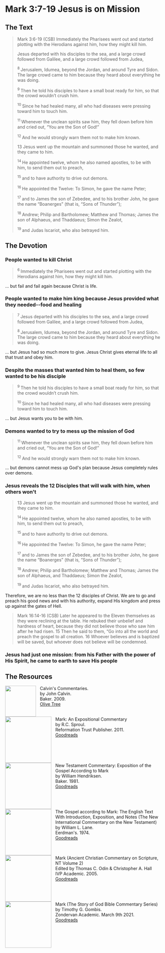 # Mark 3:7-19 Jesus is on Mission

## The Text

>Mark 3:6-19 (CSB) Immediately the Pharisees went out and started plotting with the Herodians against him, how they might kill him.
>
>Jesus departed with his disciples to the sea, and a large crowd followed from Galilee, and a large crowd followed from Judea,
>
><sup> 8 </sup>Jerusalem, Idumea, beyond the Jordan, and around Tyre and Sidon. The large crowd came to him because they heard about everything he was doing.
>
><sup> 9 </sup>Then he told his disciples to have a small boat ready for him, so that the crowd wouldn’t crush him.
>
><sup> 10 </sup>Since he had healed many, all who had diseases were pressing toward him to touch him.
>
><sup> 11 </sup>Whenever the unclean spirits saw him, they fell down before him and cried out, “You are the Son of God!”
>
><sup> 12 </sup>And he would strongly warn them not to make him known.
>
>13 Jesus went up the mountain and summoned those he wanted, and they came to him.
>
><sup> 14 </sup>He appointed twelve, whom he also named apostles, to be with him, to send them out to preach,
>
><sup> 15 </sup>and to have authority to drive out demons.
>
><sup> 16 </sup>He appointed the Twelve: To Simon, he gave the name Peter;
>
><sup> 17 </sup>and to James the son of Zebedee, and to his brother John, he gave the name “Boanerges” (that is, “Sons of Thunder”);
>
><sup> 18 </sup>Andrew; Philip and Bartholomew; Matthew and Thomas; James the son of Alphaeus, and Thaddaeus; Simon the Zealot,
>
><sup> 19 </sup>and Judas Iscariot, who also betrayed him.

## The Devotion

### People wanted to kill Christ

><sup> 6 </sup>Immediately the Pharisees went out and started plotting with the Herodians against him, how they might kill him.

... but fail and fail again because Christ is life.

### People wanted to make him king because Jesus provided what they needed--food and healing

><sup> 7 </sup>Jesus departed with his disciples to the sea, and a large crowd followed from Galilee, and a large crowd followed from Judea,
>
><sup> 8 </sup>Jerusalem, Idumea, beyond the Jordan, and around Tyre and Sidon. The large crowd came to him because they heard about everything he was doing.

... but Jesus had so much more to give. Jesus Christ gives eternal life to all that trust and obey him.

### Despite the masses that wanted him to heal them, so few wanted to be his disciple

><sup> 9 </sup>Then he told his disciples to have a small boat ready for him, so that the crowd wouldn’t crush him.
>
><sup> 10 </sup>Since he had healed many, all who had diseases were pressing toward him to touch him.

... but Jesus wants you to be with him.

### Demons wanted to try to mess up the mission of God

><sup> 11 </sup>Whenever the unclean spirits saw him, they fell down before him and cried out, “You are the Son of God!”
>
><sup> 12 </sup>And he would strongly warn them not to make him known.

... but demons cannot mess up God's plan because Jesus completely rules over demons.

### Jesus reveals the 12 Disciples that will walk with him, when others won't

>13 Jesus went up the mountain and summoned those he wanted, and they came to him.
>
><sup> 14 </sup>He appointed twelve, whom he also named apostles, to be with him, to send them out to preach,
>
><sup> 15 </sup>and to have authority to drive out demons.
>
><sup> 16 </sup>He appointed the Twelve: To Simon, he gave the name Peter;
>
><sup> 17 </sup>and to James the son of Zebedee, and to his brother John, he gave the name “Boanerges” (that is, “Sons of Thunder”);
>
><sup> 18 </sup>Andrew; Philip and Bartholomew; Matthew and Thomas; James the son of Alphaeus, and Thaddaeus; Simon the Zealot,
>
><sup> 19 </sup>and Judas Iscariot, who also betrayed him.

Therefore, we are no less than the 12 disciples of Christ. We are to go and preach his good news and with his authority, expand His kingdom and press up against the gates of Hell.

>Mark 16:14-16 (CSB) Later he appeared to the Eleven themselves as they were reclining at the table. He rebuked their unbelief and hardness of heart, because they did not believe those who saw him after he had risen. 15 Then he said to them, “Go into all the world and preach the gospel to all creation. 16 Whoever believes and is baptized will be saved, but whoever does not believe will be condemned.

### Jesus had just one mission: from his Father with the power of His Spirit, he came to earth to save His people

## The Resources

<p style="clear:both;">

<img src="/images/commentary-calvin-set-portrait.jpg" align="left" width="100" style="padding-right: 10px" />Calvin's Commentaries.  
by John Calvin.  
Baker. 2009.  
[Olive Tree](https://www.olivetree.com/store/product.php?productid=17517)

<p style="clear:both;">

<img src="/images/commentary-mark-sproul.jpg" align="left" width="150" style="padding-right: 10px" />Mark: An Expositional Commentary  
by R.C. Sproul.  
Reformation Trust Publisher. 2011.  
[Goodreads](https://www.goodreads.com/book/show/13329901-mark?ac=1&from_search=true&qid=AjPCOwNAXj&rank=1)

<p style="clear:both;">

<img src="/images/commentary-mark-hendriksen.jpg" align="left" width="150" style="padding-right: 10px" />New Testament Commentary: Exposition of the Gospel According to Mark  
by William Hendriksen.  
Baker. 1981.  
[Goodreads](https://www.goodreads.com/book/show/2365098.Mark)

<p style="clear:both;">

<img src="/images/commentary-mark-lane.jpg" align="left" width="150" style="padding-right: 10px" />The Gospel according to Mark: The English Text With Introduction, Exposition, and Notes (The New International Commentary on the New Testament)  
by William L. Lane.  
Eerdman's. 1974.  
[Goodreads](https://www.goodreads.com/book/show/978619.The_Gospel_of_Mark?from_search=true&from_srp=true&qid=UOUMUiJ7z4&rank=2)

<p style="clear:both;">

<img src="/images/commentary-mark-oden.jpg" align="left" width="150" style="padding-right: 10px" />Mark (Ancient Christian Commentary on Scripture, NT Volume 2)  
Edited by Thomas C. Odin & Christopher A. Hall  
IVP Academic. 2005.  
[Goodreads](https://www.goodreads.com/book/show/33015669-mark)

<p style="clear:both;">

<img src="/images/commentary-mark-gombis.jpg" align="left" width="150" style="padding-right: 10px" />Mark (The Story of God Bible Commentary Series)  
by Timothy G. Gombis.   
Zondervan Academic. March 9th 2021.  
[Goodreads](https://www.goodreads.com/book/show/54287613-mark)

<p style="clear:both;">
